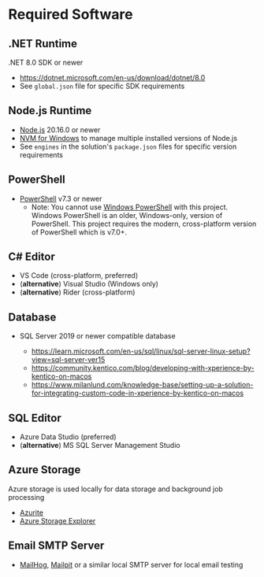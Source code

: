 # Required Software

## .NET Runtime

.NET 8.0 SDK or newer

- <https://dotnet.microsoft.com/en-us/download/dotnet/8.0>
- See `global.json` file for specific SDK requirements

## Node.js Runtime

- [Node.js](https://nodejs.org/en/download/package-manager) 20.16.0 or newer
- [NVM for Windows](https://github.com/coreybutler/nvm-windows) to manage multiple installed versions of Node.js
- See `engines` in the solution's `package.json` files for specific version requirements

## PowerShell

- [PowerShell](https://learn.microsoft.com/en-us/powershell/scripting/overview?view=powershell-7.3) v7.3 or newer
  - Note: You cannot use [Windows PowerShell](https://learn.microsoft.com/en-us/powershell/scripting/what-is-windows-powershell) with this project.
    Windows PowerShell is an older, Windows-only, version of PowerShell. This project requires the modern, cross-platform version of PowerShell which is v7.0+.

## C# Editor

- VS Code (cross-platform, preferred)
- (**alternative**) Visual Studio (Windows only)
- (**alternative**) Rider (cross-platform)

## Database

- SQL Server 2019 or newer compatible database

  - <https://learn.microsoft.com/en-us/sql/linux/sql-server-linux-setup?view=sql-server-ver15>
  - <https://community.kentico.com/blog/developing-with-xperience-by-kentico-on-macos>
  - <https://www.milanlund.com/knowledge-base/setting-up-a-solution-for-integrating-custom-code-in-xperience-by-kentico-on-macos>

## SQL Editor

- Azure Data Studio (preferred)
- (**alternative**) MS SQL Server Management Studio

## Azure Storage

Azure storage is used locally for data storage and background job processing

- [Azurite](https://learn.microsoft.com/en-us/azure/storage/common/storage-use-azurite?tabs=visual-studio%2Cblob-storage)
- [Azure Storage Explorer](https://azure.microsoft.com/en-us/products/storage/storage-explorer/)

## Email SMTP Server

- [MailHog](https://github.com/mailhog/MailHog), [Mailpit](https://github.com/axllent/mailpit) or a similar local SMTP server for local email testing
